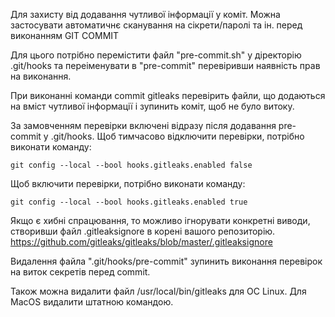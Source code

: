 Для захисту від додавання чутливої інформації у коміт.
Можна застосувати автоматичнє сканування на сікрети/паролі та ін. перед виконанням GIT COMMIT

Для цього потрібно перемістити файл "pre-commit.sh" у діректорію .git/hooks та переіменувати в "pre-commit"
перевіривши наявність прав на виконання.

При виконанні команди commit gitleaks перевірить файли, що додаються на вміст чутливої інформації і зупинить коміт, щоб не було витоку.


За замовченням перевірки включені відразу після додавання pre-commit у .git/hooks.
Щоб тимчасово відключити перевірки, потрібно виконати команду:

```shell
git config --local --bool hooks.gitleaks.enabled false
```

Щоб включити перевірки, потрібно виконати команду:
```shell
git config --local --bool hooks.gitleaks.enabled true
```

Якщо є хибні спрацювання, то можливо ігнорувати конкретні виводи, створивши файл .gitleaksignore в корені вашого репозиторію.
https://github.com/gitleaks/gitleaks/blob/master/.gitleaksignore


Видалення файла ".git/hooks/pre-commit" зупинить виконання перевірок на виток секретів перед commit.

Також можна видалити файл /usr/local/bin/gitleaks для ОС Linux.
Для MacOS видалити штатною командою.